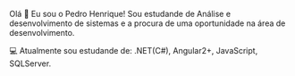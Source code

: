 Olá 👋 
Eu sou o Pedro Henrique! Sou estudande de Análise e desenvolvimento de sistemas e a procura de uma oportunidade na área de desenvolvimento.

💻 Atualmente sou estudande de: .NET(C#), Angular2+, JavaScript, SQLServer. 
